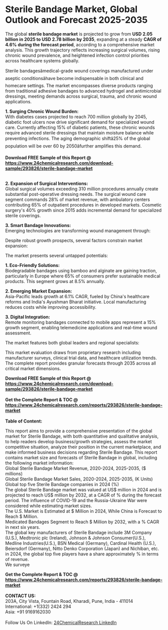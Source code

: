 <h1>Sterile Bandage Market, Global Outlook and Forecast 2025-2035</h1><p>The global <strong>sterile bandage market</strong> is projected to grow from <strong>USD 2.05 billion in 2025 to USD 2.78 billion by 2035</strong>, expanding at a steady <strong>CAGR of 4.6% during the forecast period</strong>, according to a comprehensive market analysis. This growth trajectory reflects increasing surgical volumes, rising chronic wound prevalence, and heightened infection control priorities across healthcare systems globally.</p><p>Sterile bandagesâmedical-grade wound coverings manufactured under aseptic conditionsâhave become indispensable in both clinical and homecare settings. The market encompasses diverse products ranging from traditional adhesive bandages to advanced hydrogel and antimicrobial dressings, meeting demands across surgical, trauma, and chronic wound applications.</p><p><strong>1. Surging Chronic Wound Burden:</strong><br>
With diabetes cases projected to reach 700 million globally by 2045, diabetic foot ulcers now drive significant demand for specialized wound care. Currently affecting 15% of diabetic patients, these chronic wounds require advanced sterile dressings that maintain moisture balance while preventing infections. The aging demographic shiftâ25% of the global population will be over 60 by 2050âfurther amplifies this demand.</p><div><b>Download FREE Sample of this Report @ 
            <a href="https://www.24chemicalresearch.com/download-sample/293826/sterile-bandage-market">
            https://www.24chemicalresearch.com/download-sample/293826/sterile-bandage-market</a></b></div><br><p><strong>2. Expansion of Surgical Interventions:</strong><br>
Global surgical volumes exceeding 310 million procedures annually create substantial post-operative dressing needs. The surgical wound care segment commands 28% of market revenue, with ambulatory centers contributing 65% of outpatient procedures in developed markets. Cosmetic surgery's 40% growth since 2015 adds incremental demand for specialized sterile coverings.</p><p><strong>3. Smart Bandage Innovations:</strong><br>
Emerging technologies are transforming wound management through:</p><p>Despite robust growth prospects, several factors constrain market expansion:</p><p>The market presents several untapped potentials:</p><p><strong>1. Eco-Friendly Solutions:</strong><br>
Biodegradable bandages using bamboo and alginate are gaining traction, particularly in Europe where 65% of consumers prefer sustainable medical products. This segment grows at 8.5% annually.</p><p><strong>2. Emerging Market Expansion:</strong><br>
Asia-Pacific leads growth at 6.1% CAGR, fueled by China's healthcare reforms and India's Ayushman Bharat initiative. Local manufacturing reduces costs while improving accessibility.</p><p><strong>3. Digital Integration:</strong><br>
Remote monitoring bandages connected to mobile apps represent a 15% growth segment, enabling telemedicine applications and real-time wound assessment.</p><p>The market features both global leaders and regional specialists:</p><p>This market evaluation draws from proprietary research including manufacturer surveys, clinical trial data, and healthcare utilization trends. The complete report provides granular forecasts through 2035 across all critical market dimensions.</p><div><b>Download FREE Sample of this Report @ 
            <a href="https://www.24chemicalresearch.com/download-sample/293826/sterile-bandage-market">
            https://www.24chemicalresearch.com/download-sample/293826/sterile-bandage-market</a></b></div><br><div><b>Get the Complete Report & TOC @ 
            <a href="https://www.24chemicalresearch.com/reports/293826/sterile-bandage-market">
            https://www.24chemicalresearch.com/reports/293826/sterile-bandage-market</a></b></div><br>
            <b>Table of Content:</b><p>This report aims to provide a comprehensive presentation of the global market for Sterile Bandage, with both quantitative and qualitative analysis, to help readers develop business/growth strategies, assess the market competitive situation, analyze their position in the current marketplace, and make informed business decisions regarding Sterile Bandage. This report contains market size and forecasts of Sterile Bandage in global, including the following market information:<br />
Global Sterile Bandage Market Revenue, 2020-2024, 2025-2035, ($ millions)<br />
Global Sterile Bandage Market Sales, 2020-2024, 2025-2035, (K Units)<br />
Global top five Sterile Bandage companies in 2024 (%)<br />
The global Sterile Bandage market was valued at US$ million in 2024 and is projected to reach US$ million by 2032, at a CAGR of % during the forecast period. The influence of COVID-19 and the Russia-Ukraine War were considered while estimating market sizes.<br />
The U.S. Market is Estimated at $ Million in 2024, While China is Forecast to Reach $ Million.<br />
Medicated Bandages Segment to Reach $ Million by 2032, with a % CAGR in next six years.<br />
The global key manufacturers of Sterile Bandage include 3M Company (U.S.), Medtronic plc (Ireland), Johnson & Johnson Consumer(U.S.), Medline Industries(U.S.), BSN Medical (Germany), Cardinal Health (U.S.), Beiersdorf (Germany), Nitto Denko Corporation (Japan) and Nichiban, etc. in 2024, the global top five players have a share approximately % in terms of revenue.<br />
We surveye</p><div><b>Get the Complete Report & TOC @ 
            <a href="https://www.24chemicalresearch.com/reports/293826/sterile-bandage-market">
            https://www.24chemicalresearch.com/reports/293826/sterile-bandage-market</a></b></div><br><b>CONTACT US:</b><br>
            203A, City Vista, Fountain Road, Kharadi, Pune, India - 411014<br>
            International: +1(332) 2424 294<br>
            Asia: +91 9169162030 <br><br>
            Follow Us On LinkedIn: <a href="https://www.linkedin.com/company/24chemicalresearch/">24ChemicalResearch LinkedIn</a>